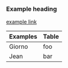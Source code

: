### Example heading
[example link](http://example.com)

Examples| Table
--------|------
Giorno  | foo
Jean    | bar

